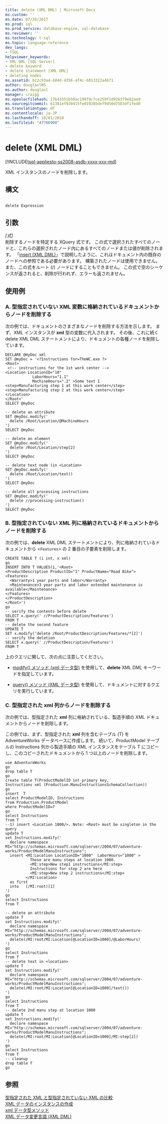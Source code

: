 ```yaml
---
title: delete (XML DML) | Microsoft Docs
ms.custom: ''
ms.date: 07/26/2017
ms.prod: sql
ms.prod_service: database-engine, sql-database
ms.reviewer: ''
ms.technology: t-sql
ms.topic: language-reference
dev_langs:
- TSQL
helpviewer_keywords:
- XML DML [SQL Server]
- delete keyword
- delete statement [XML DML]
- deleting nodes
ms.assetid: b22c93a4-b84d-4356-af4c-6013322a4b71
author: douglaslMS
ms.author: douglasl
manager: craigg
ms.openlocfilehash: 17b43351b50ac199f9c7ce259f1d926379e82aa9
ms.sourcegitcommit: 61381ef939415fe019285def9450d7583df1fed0
ms.translationtype: HT
ms.contentlocale: ja-JP
ms.lasthandoff: 10/01/2018
ms.locfileid: "47766900"
---
```

# <a name="delete-xml-dml"></a>delete (XML DML)
[!INCLUDE[tsql-appliesto-ss2008-asdb-xxxx-xxx-md](../../includes/tsql-appliesto-ss2008-asdb-xxxx-xxx-md.md)]

  XML インスタンスのノードを削除します。  
  
## <a name="syntax"></a>構文  
  
```  
  
delete Expression  
```  
  
## <a name="arguments"></a>引数  
 *[式]*  
 削除するノードを特定する XQuery 式です。 この式で選択されたすべてのノードと、これらの選択されたノード内にあるすべてのノードまたは値が削除されます。 「[insert (XML DML)](../../t-sql/xml/insert-xml-dml.md)」で説明したように、これはドキュメント内の既存のノードへの参照である必要があります。 構築されたノードは使用できません。 また、この式をルート (/) ノードにすることもできません。 この式で空のシーケンスが返されると、削除が行われず、エラーも返されません。  
  
## <a name="examples"></a>使用例  
  
### <a name="a-deleting-nodes-from-a-document-stored-in-an-untyped-xml-variable"></a>A. 型指定されていない XML 変数に格納されているドキュメントからノードを削除する  
 次の例では、ドキュメントのさまざまなノードを削除する方法を示します。 まず、XML インスタンスが **xml** 型の変数に代入されます。 その後、これに続く delete XML DML ステートメントにより、ドキュメントの各種ノードを削除しています。  
  
```  
DECLARE @myDoc xml  
SET @myDoc = '<?Instructions for=TheWC.exe ?>   
<Root>  
 <!-- instructions for the 1st work center -->  
<Location LocationID="10"   
            LaborHours="1.1"  
            MachineHours=".2" >Some text 1  
<step>Manufacturing step 1 at this work center</step>  
<step>Manufacturing step 2 at this work center</step>  
</Location>  
</Root>'  
SELECT @myDoc  
  
-- delete an attribute  
SET @myDoc.modify('  
  delete /Root/Location/@MachineHours  
')  
SELECT @myDoc  
  
-- delete an element  
SET @myDoc.modify('  
  delete /Root/Location/step[2]  
')  
SELECT @myDoc  
  
-- delete text node (in <Location>  
SET @myDoc.modify('  
  delete /Root/Location/text()  
')  
SELECT @myDoc  
  
-- delete all processing instructions  
SET @myDoc.modify('  
  delete //processing-instruction()  
')  
SELECT @myDoc  
```  
  
### <a name="b-deleting-nodes-from-a-document-stored-in-an-untyped-xml-column"></a>B. 型指定されていない XML 列に格納されているドキュメントからノードを削除する  
 次の例では、**delete** XML DML ステートメントにより、列に格納されているドキュメントから <`Features`> の 2 番目の子要素を削除します。  
  
```  
CREATE TABLE T (i int, x xml)  
go  
INSERT INTO T VALUES(1,'<Root>  
<ProductDescription ProductID="1" ProductName="Road Bike">  
<Features>  
  <Warranty>1 year parts and labor</Warranty>  
  <Maintenance>3 year parts and labor extended maintenance is available</Maintenance>  
</Features>  
</ProductDescription>  
</Root>')  
go  
-- verify the contents before delete  
SELECT x.query(' //ProductDescription/Features')  
FROM T  
-- delete the second feature  
UPDATE T  
SET x.modify('delete /Root/ProductDescription/Features/*[2]')  
-- verify the deletion  
SELECT x.query(' //ProductDescription/Features')  
FROM T  
```  
  
 上のクエリに関して、次の点に注意してください。  
  
-   [modify() メソッド (xml データ型)](../../t-sql/xml/modify-method-xml-data-type.md) を使用して、**delete** XML DML キーワードを指定しています。  
  
-   [query() メソッド (XML データ型)](../../t-sql/xml/query-method-xml-data-type.md) を使用して、ドキュメントに対するクエリを実行しています。  
  
### <a name="c-deleting-nodes-from-a-typed-xml-column"></a>C. 型指定された xml 列からノードを削除する  
 次の例では、型指定された **xml** 列に格納されている、製造手順の XML ドキュメントからノードを削除します。  
  
 この例では、まず、型指定された **xml** 列を含むテーブル (T) を AdventureWorks データベースに作成します。 続いて、ProductModel テーブルの Instructions 列から製造手順の XML インスタンスをテーブル T にコピーし、このコピーされたドキュメントから 1 つ以上のノードを削除します。  
  
```  
use AdventureWorks  
go  
drop table T  
go  
create table T(ProductModelID int primary key,   
Instructions xml (Production.ManuInstructionsSchemaCollection))  
go  
insert  T   
select ProductModelID, Instructions  
from Production.ProductModel  
where ProductModelID=7  
go  
select Instructions  
from T  
--1) insert <Location 1000/>. Note: <Root> must be singleton in the query  
update T  
set Instructions.modify('  
  declare namespace MI="http://schemas.microsoft.com/sqlserver/2004/07/adventure-works/ProductModelManuInstructions";  
  insert <MI:Location LocationID="1000"  LaborHours="1000" >  
           These are manu steps at location 1000.   
           <MI:step>New step1 instructions</MI:step>  
           Instructions for step 2 are here  
           <MI:step>New step 2 instructions</MI:step>  
         </MI:Location>  
  as first  
  into   (/MI:root)[1]  
')  
go  
select Instructions  
from T  
  
-- delete an attribute  
update T  
set Instructions.modify('  
  declare namespace MI="http://schemas.microsoft.com/sqlserver/2004/07/adventure-works/ProductModelManuInstructions";  
  delete(/MI:root/MI:Location[@LocationID=1000]/@LaborHours)   
')  
go  
select Instructions  
from T  
-- delete text in <location>  
update T  
set Instructions.modify('  
  declare namespace MI="http://schemas.microsoft.com/sqlserver/2004/07/adventure-works/ProductModelManuInstructions";  
  delete(/MI:root/MI:Location[@LocationID=1000]/text())   
')  
go  
select Instructions  
from T  
-- delete 2nd manu step at location 1000  
update T  
set Instructions.modify('  
  declare namespace MI="http://schemas.microsoft.com/sqlserver/2004/07/adventure-works/ProductModelManuInstructions";  
  delete(/MI:root/MI:Location[@LocationID=1000]/MI:step[2])   
')  
go  
select Instructions  
from T  
-- cleanup  
drop table T  
go  
```  
  
## <a name="see-also"></a>参照  
 [型指定された XML と型指定されていない XML の比較](../../relational-databases/xml/compare-typed-xml-to-untyped-xml.md)   
 [XML データのインスタンスの作成](../../relational-databases/xml/create-instances-of-xml-data.md)   
 [xml データ型メソッド](../../t-sql/xml/xml-data-type-methods.md)   
 [XML データ変更言語 &#40;XML DML&#41;](../../t-sql/xml/xml-data-modification-language-xml-dml.md)  
  
  
